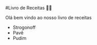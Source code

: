 #Livro de Receitas :man_cook:

Olá bem vindo ao nosso livro de receitas

- Strogonoff
- Pavê
- Pudim
